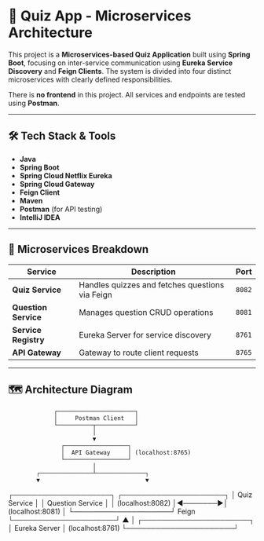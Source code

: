# 🧠 Quiz App - Microservices Architecture

This project is a **Microservices-based Quiz Application** built using **Spring Boot**, focusing on inter-service communication using **Eureka Service Discovery** and **Feign Clients**. The system is divided into four distinct microservices with clearly defined responsibilities.

There is **no frontend** in this project. All services and endpoints are tested using **Postman**.

---

## 🛠️ Tech Stack & Tools

- **Java**
- **Spring Boot**
- **Spring Cloud Netflix Eureka**
- **Spring Cloud Gateway**
- **Feign Client**
- **Maven**
- **Postman** (for API testing)
- **IntelliJ IDEA**

---

## 🧩 Microservices Breakdown

| Service           | Description                         | Port  |
|------------------|-------------------------------------|-------|
| **Quiz Service**      | Handles quizzes and fetches questions via Feign | `8082` |
| **Question Service**  | Manages question CRUD operations        | `8081` |
| **Service Registry**  | Eureka Server for service discovery     | `8761` |
| **API Gateway**       | Gateway to route client requests        | `8765` |

---

## 🗺️ Architecture Diagram

                 ┌──────────────────────┐
                 │     Postman Client   │
                 └──────────┬───────────┘
                            │
                            ▼
                   ┌──────────────────┐
                   │  API Gateway     │ (localhost:8765)
                   └──────────────────┘
                            │
            ┌───────────────┴──────────────┐
            ▼                              ▼
 ┌────────────────────┐         ┌─────────────────────┐
 │   Quiz Service     │         │  Question Service   │
 │   (localhost:8082) │◄───────▶│  (localhost:8081)   │
 └────────────────────┘   Feign └─────────────────────┘
                            ▲
                            │
                 ┌──────────────────────┐
                 │  Eureka Server       │ (localhost:8761)
                 └──────────────────────┘



